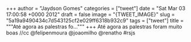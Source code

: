
+++
author = "Jaydson Gomes"
categories = ["tweet"]
date = "Sat Mar 03 17:00:58 +0000 2012"
draft = false
image = "{TWEET_IMAGE}"
slug = "5a19a9490434c7d543125cf2e029ff6318b932c9"
tags = ["tweet"]
title = """Até agora as palestras fo..."""
+++
Até agora as palestras foram muito boas //cc @felipenmoura @joaomilho @renatho #rsjs
